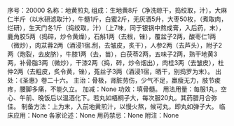 序号：20000
名称：地黄煎丸
组成：生地黄8斤（净洗晾干，捣绞取，汁），大麻仁半斤（以水研滤取汁），牛髓1斤，白蜜2斤，无灰酒5升，大枣50枚，（煮取肉，烂研），生天门冬1斤（捣绞取，汁）（上7味，同于银锅中熬成膏，入后药，末），鹿角胶5两（捣碎，炒令黄燥），石斛1两（去根，锉），覆盆子2两，酸枣仁1两（微炒），肉苁蓉2两（酒浸1宿.刮，去皱皮，炙干），人参2两（去芦头），附子2两（炮裂，去皮脐），牛膝1两（去，苗），白茯苓2两，五味子2两，熟干地黄3两，补骨脂3两（微炒），干漆2两（捣，碎，炒令烟出），肉桂3两（去皱皮），杜仲2两（去粗皮，炙令黄，锉），菟丝子3两（酒浸1宿，晒干，别捣罗为末）。
出处：《圣惠》卷二十六。
主治：骨极，肾脏劳伤，少气不足，羸瘦无力，肢节痠疼，腰脚多痛，不能久立。
加减：None
功效：填骨髓。
用法用量：每服1丸，空心、午前、晚饭后以温酒化下。若丸如梧桐子大，每次服20丸。其药腊月合弥佳。
制备方法：上为末，入前地黄煎汁，以慢火熬，候可丸，即丸如弹子大。
临床应用：None
各家论述：None
用药禁忌：None
附注：None
